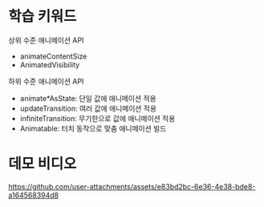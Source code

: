 # 학습 키워드

상위 수준 애니메이션 API

- animateContentSize
- AnimatedVisibility

하위 수준 애니메이션 API

- animate*AsState: 단일 값에 애니메이션 적용
- updateTransition: 여러 값에 애니메이션 적용
- infiniteTransition: 무기한으로 값에 애니메이션 적용
- Animatable: 터치 동작으로 맞춤 애니메이션 빌드

# 데모 비디오 

https://github.com/user-attachments/assets/e83bd2bc-6e36-4e38-bde8-a164568394d8
